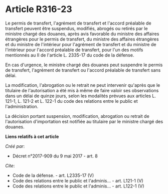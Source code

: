 # Article R316-23

Le permis de transfert, l'agrément de transfert et l'accord préalable de transfert peuvent être suspendus, modifiés, abrogés
ou retirés par le ministre chargé des douanes, après avis favorable du ministre des affaires étrangères pour le permis de
transfert, du ministre des affaires étrangères et du ministre de l'intérieur pour l'agrément de transfert et du ministre de
l'intérieur pour l'accord préalable de transfert, pour l'un des motifs mentionnés au II de l'article L. 2335-17 du code de la
défense. 

En cas d'urgence, le ministre chargé des douanes peut suspendre le permis de transfert, l'agrément de transfert ou l'accord
préalable de transfert sans délai. 

La modification, l'abrogation ou le retrait ne peut intervenir qu'après que le titulaire de l'autorisation a été mis à même
de faire valoir ses observations dans un délai de quinze jours, selon les modalités prévues aux articles L. 121-1, L. 121-2
et L. 122-1 du code des relations entre le public et l'administration. 

La décision portant suspension, modification, abrogation ou retrait de l'autorisation d'importation est notifiée au titulaire
par le ministre chargé des douanes.

**Liens relatifs à cet article**

_Créé par_:

  - Décret n°2017-909 du 9 mai 2017 - art. 8

_Cite_:

  - Code de la défense. - art. L2335-17 (V)
  - Code des relations entre le public et l'adminis... - art. L121-1 (V)
  - Code des relations entre le public et l'adminis... - art. L122-1 (V)
